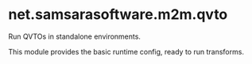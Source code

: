 # net.samsarasoftware.m2m.qvto

Run QVTOs in standalone environments.
 
This module provides the basic runtime config, ready to run transforms. 

